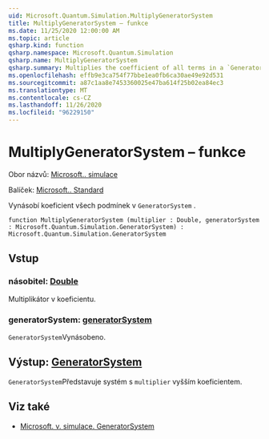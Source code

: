 ```yaml
---
uid: Microsoft.Quantum.Simulation.MultiplyGeneratorSystem
title: MultiplyGeneratorSystem – funkce
ms.date: 11/25/2020 12:00:00 AM
ms.topic: article
qsharp.kind: function
qsharp.namespace: Microsoft.Quantum.Simulation
qsharp.name: MultiplyGeneratorSystem
qsharp.summary: Multiplies the coefficient of all terms in a `GeneratorSystem`.
ms.openlocfilehash: effb9e3ca754f77bbe1ea0fb6ca30ae49e92d531
ms.sourcegitcommit: a87c1aa8e7453360025e47ba614f25b02ea84ec3
ms.translationtype: MT
ms.contentlocale: cs-CZ
ms.lasthandoff: 11/26/2020
ms.locfileid: "96229150"
---
```

# <a name="multiplygeneratorsystem-function"></a>MultiplyGeneratorSystem – funkce

Obor názvů: [Microsoft.. simulace](xref:Microsoft.Quantum.Simulation)

Balíček: [Microsoft.. Standard](https://nuget.org/packages/Microsoft.Quantum.Standard)


Vynásobí koeficient všech podmínek v `GeneratorSystem` .

```qsharp
function MultiplyGeneratorSystem (multiplier : Double, generatorSystem : Microsoft.Quantum.Simulation.GeneratorSystem) : Microsoft.Quantum.Simulation.GeneratorSystem
```


## <a name="input"></a>Vstup

### <a name="multiplier--double"></a>násobitel: [Double](xref:microsoft.quantum.lang-ref.double)

Multiplikátor v koeficientu.


### <a name="generatorsystem--generatorsystem"></a>generatorSystem: [generatorSystem](xref:Microsoft.Quantum.Simulation.GeneratorSystem)

`GeneratorSystem`Vynásobeno.



## <a name="output--generatorsystem"></a>Výstup: [GeneratorSystem](xref:Microsoft.Quantum.Simulation.GeneratorSystem)

`GeneratorSystem`Představuje systém s `multiplier` vyšším koeficientem.

## <a name="see-also"></a>Viz také

- [Microsoft. v. simulace. GeneratorSystem](xref:Microsoft.Quantum.Simulation.GeneratorSystem)